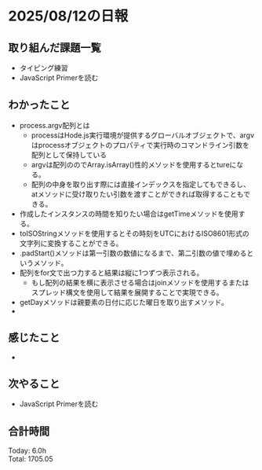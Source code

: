 # 2025/08/12の日報
## 取り組んだ課題一覧
* タイピング練習
* JavaScript Primerを読む
## わかったこと 
* process.argv配列とは
  * processはHode.js実行環境が提供するグローバルオブジェクトで、argvはprocessオブジェクトのプロパティで実行時のコマンドライン引数を配列として保持している
  * argvは配列ののでArray.isArray()性的メソッドを使用するとtureになる。
  * 配列の中身を取り出す際には直接インデックスを指定してもできるし、atメソッドに受け取りたい引数を渡すことができれば取得することもできる。
* 作成したインスタンスの時間を知りたい場合はgetTimeメソッドを使用する。
* toISOStringメソッドを使用するとその時刻をUTCにおけるISO8601形式の文字列に変換することができる。
* .padStart()メソッドは第一引数の数値になるまで、第二引数の値で埋めるというメソッド。
* 配列をfor文で出つ力すると結果は縦に1つずつ表示される。
  * もし配列の結果を横に表示させる場合はjoinメソッドを使用するまたはスプレッド構文を使用して結果を展開することで実現できる。
* getDayメソッドは親要素の日付に応じた曜日を取り出すメソッド。
*        
## 感じたこと
* 
## 次やること
* JavaScript Primerを読む
##  合計時間 
Today: 6.0h<br>
Total: 1705.05
